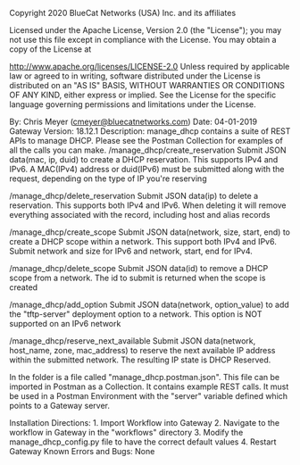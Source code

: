 Copyright 2020 BlueCat Networks (USA) Inc. and its affiliates

Licensed under the Apache License, Version 2.0 (the "License"); you may not use this file except in compliance with the License. You may obtain a copy of the License at

http://www.apache.org/licenses/LICENSE-2.0
Unless required by applicable law or agreed to in writing, software distributed under the License is distributed on an "AS IS" BASIS, WITHOUT WARRANTIES OR CONDITIONS OF ANY KIND, either express or implied. See the License for the specific language governing permissions and limitations under the License.

By: Chris Meyer (cmeyer@bluecatnetworks.com)
Date: 04-01-2019
Gateway Version: 18.12.1
Description: manage_dhcp contains a suite of REST APIs to manage DHCP. Please see the Postman Collection for examples of all the calls you can make.
/manage_dhcp/create_reservation
Submit JSON data(mac, ip, duid) to create a DHCP reservation. This supports IPv4 and IPv6. A MAC(IPv4) address or duid(IPv6) must be submitted along with the request, depending on the type of IP you're reserving

/manage_dhcp/delete_reservation
Submit JSON data(ip) to delete a reservation. This supports both IPv4 and IPv6. When deleting it will remove everything associated with the record, including host and alias records

/manage_dhcp/create_scope
Submit JSON data(network, size, start, end) to create a DHCP scope within a network. This support both IPv4 and IPv6. Submit network and size for IPv6 and network, start, end for IPv4.

/manage_dhcp/delete_scope
Submit JSON data(id) to remove a DHCP scope from a network. The id to submit is returned when the scope is created

/manage_dhcp/add_option
Submit JSON data(network, option_value) to add the "tftp-server" deployment option to a network. This option is NOT supported on an IPv6 network

/manage_dhcp/reserve_next_available
Submit JSON data(network, host_name, zone, mac_address) to reserve the next available IP address within the submitted network. The resulting IP state is DHCP Reserved.

In the folder is a file called "manage_dhcp.postman.json". This file can be imported in Postman as a Collection. It contains example REST calls. It must be used in a Postman Environment with the "server" variable defined which points to a Gateway server.

Installation Directions: 1. Import Workflow into Gateway
                         2. Navigate to the workflow in Gateway in the "workflows" directory
                         3. Modify the manage_dhcp_config.py file to have the correct default values
                         4. Restart Gateway
Known Errors and Bugs: None